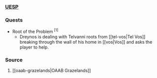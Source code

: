 ### [UESP](https://en.uesp.net/wiki/Morrowind:Vos#Dreynos_Elvul)
### Quests
* Root of the Problem <sup>[1]</sup>
	* Dreynos is dealing with Telvanni roots from [[tel-vos|Tel Vos]] breaking through the wall of his home in [[vos|Vos]] and asks the player to help.
### Source
1. [[oaab-grazelands|OAAB Grazelands]]